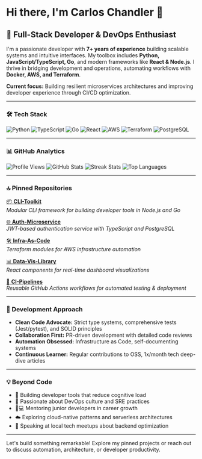 # Hi there, I'm Carlos Chandler 👋

## 🚀 Full-Stack Developer & DevOps Enthusiast

I'm a passionate developer with **7+ years of experience** building scalable systems and intuitive interfaces. My toolbox includes **Python, JavaScript/TypeScript, Go**, and modern frameworks like **React & Node.js**. I thrive in bridging development and operations, automating workflows with **Docker, AWS, and Terraform**.

**Current focus:** Building resilient microservices architectures and improving developer experience through CI/CD optimization.

---

### 🛠️ Tech Stack

![Python](https://img.shields.io/badge/-Python-3776AB?logo=python&logoColor=white)
![TypeScript](https://img.shields.io/badge/-TypeScript-3178C6?logo=typescript&logoColor=white)
![Go](https://img.shields.io/badge/-Go-00ADD8?logo=go&logoColor=white)
![React](https://img.shields.io/badge/-React-61DAFB?logo=react&logoColor=black)
![AWS](https://img.shields.io/badge/-AWS-232F3E?logo=amazon-aws)
![Terraform](https://img.shields.io/badge/-Terraform-623CE4?logo=terraform)
![PostgreSQL](https://img.shields.io/badge/-PostgreSQL-4169E1?logo=postgresql)

---

### 📊 GitHub Analytics

![Profile Views](https://komarev.com/ghpvc/?username=carloschandter888&color=blueviolet)
![GitHub Stats](https://github-readme-stats.vercel.app/api?username=carloschandter888&show_icons=true&theme=radical&hide_title=true)
![Streak Stats](https://streak-stats.demolab.com/?user=carloschandter888&theme=radical)
![Top Languages](https://github-readme-stats.vercel.app/api/top-langs/?username=carloschandter888&layout=compact&theme=radical&langs_count=6)

---

### 🔝 Pinned Repositories

[📦 **CLI-Toolkit**](https://github.com/carloschandter888/cli-toolkit)  
_Modular CLI framework for building developer tools in Node.js and Go_

[🌐 **Auth-Microservice**](https://github.com/carloschandter888/auth-microservice)  
_JWT-based authentication service with TypeScript and PostgreSQL_

[🛠️ **Infra-As-Code**](https://github.com/carloschandter888/infra-as-code)  
_Terraform modules for AWS infrastructure automation_

[📊 **Data-Vis-Library**](https://github.com/carloschandter888/data-vis-library)  
_React components for real-time dashboard visualizations_

[🤖 **CI-Pipelines**](https://github.com/carloschandter888/ci-pipelines)  
_Reusable GitHub Actions workflows for automated testing & deployment_

---

### 🧠 Development Approach

- **Clean Code Advocate:** Strict type systems, comprehensive tests (Jest/pytest), and SOLID principles
- **Collaboration First:** PR-driven development with detailed code reviews
- **Automation Obsessed:** Infrastructure as Code, self-documenting systems
- **Continuous Learner:** Regular contributions to OSS, 1x/month tech deep-dive articles

---

### 💡 Beyond Code

- 🚀 Building developer tools that reduce cognitive load
- 🔧 Passionate about DevOps culture and SRE practices
- 👨💻 Mentoring junior developers in career growth
- ☁️ Exploring cloud-native patterns and serverless architectures
- 🎤 Speaking at local tech meetups about backend optimization

---

Let's build something remarkable! Explore my pinned projects or reach out to discuss automation, architecture, or developer productivity.
